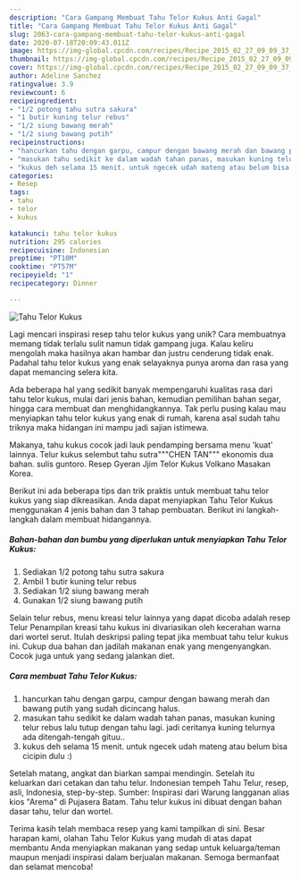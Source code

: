 ```yaml
---
description: "Cara Gampang Membuat Tahu Telor Kukus Anti Gagal"
title: "Cara Gampang Membuat Tahu Telor Kukus Anti Gagal"
slug: 2063-cara-gampang-membuat-tahu-telor-kukus-anti-gagal
date: 2020-07-18T20:09:43.011Z
image: https://img-global.cpcdn.com/recipes/Recipe_2015_02_27_09_09_37_116_f216f039e228b4679a58/751x532cq70/tahu-telor-kukus-foto-resep-utama.jpg
thumbnail: https://img-global.cpcdn.com/recipes/Recipe_2015_02_27_09_09_37_116_f216f039e228b4679a58/751x532cq70/tahu-telor-kukus-foto-resep-utama.jpg
cover: https://img-global.cpcdn.com/recipes/Recipe_2015_02_27_09_09_37_116_f216f039e228b4679a58/751x532cq70/tahu-telor-kukus-foto-resep-utama.jpg
author: Adeline Sanchez
ratingvalue: 3.9
reviewcount: 6
recipeingredient:
- "1/2 potong tahu sutra sakura"
- "1 butir kuning telur rebus"
- "1/2 siung bawang merah"
- "1/2 siung bawang putih"
recipeinstructions:
- "hancurkan tahu dengan garpu, campur dengan bawang merah dan bawang putih yang sudah dicincang halus."
- "masukan tahu sedikit ke dalam wadah tahan panas, masukan kuning telur rebus lalu tutup dengan tahu lagi. jadi ceritanya kuning telurnya ada ditengah-tengah gituu.."
- "kukus deh selama 15 menit. untuk ngecek udah mateng atau belum bisa cicipin dulu :)"
categories:
- Resep
tags:
- tahu
- telor
- kukus

katakunci: tahu telor kukus 
nutrition: 295 calories
recipecuisine: Indonesian
preptime: "PT10M"
cooktime: "PT57M"
recipeyield: "1"
recipecategory: Dinner

---
```



![Tahu Telor Kukus](https://img-global.cpcdn.com/recipes/Recipe_2015_02_27_09_09_37_116_f216f039e228b4679a58/751x532cq70/tahu-telor-kukus-foto-resep-utama.jpg)

Lagi mencari inspirasi resep tahu telor kukus yang unik? Cara membuatnya memang tidak terlalu sulit namun tidak gampang juga. Kalau keliru mengolah maka hasilnya akan hambar dan justru cenderung tidak enak. Padahal tahu telor kukus yang enak selayaknya punya aroma dan rasa yang dapat memancing selera kita.

Ada beberapa hal yang sedikit banyak mempengaruhi kualitas rasa dari tahu telor kukus, mulai dari jenis bahan, kemudian pemilihan bahan segar, hingga cara membuat dan menghidangkannya. Tak perlu pusing kalau mau menyiapkan tahu telor kukus yang enak di rumah, karena asal sudah tahu triknya maka hidangan ini mampu jadi sajian istimewa.

Makanya, tahu kukus cocok jadi lauk pendamping bersama menu &#39;kuat&#39; lainnya. Telur kukus selembut tahu sutra&#34;&#34;&#34;CHEN TAN&#34;&#34;&#34; ekonomis dua bahan. sulis guntoro. Resep Gyeran Jjim Telor Kukus Volkano Masakan Korea.


Berikut ini ada beberapa tips dan trik praktis untuk membuat tahu telor kukus yang siap dikreasikan. Anda dapat menyiapkan Tahu Telor Kukus menggunakan 4 jenis bahan dan 3 tahap pembuatan. Berikut ini langkah-langkah dalam membuat hidangannya.

<!--inarticleads1-->

##### Bahan-bahan dan bumbu yang diperlukan untuk menyiapkan Tahu Telor Kukus:

1. Sediakan 1/2 potong tahu sutra sakura
1. Ambil 1 butir kuning telur rebus
1. Sediakan 1/2 siung bawang merah
1. Gunakan 1/2 siung bawang putih


Selain telur rebus, menu kreasi telur lainnya yang dapat dicoba adalah resep Telur Penampilan kreasi tahu kukus ini divariasikan oleh kecerahan warna dari wortel serut. Itulah deskripsi paling tepat jika membuat tahu telur kukus ini. Cukup dua bahan dan jadilah makanan enak yang mengenyangkan. Cocok juga untuk yang sedang jalankan diet. 

<!--inarticleads2-->

##### Cara membuat Tahu Telor Kukus:

1. hancurkan tahu dengan garpu, campur dengan bawang merah dan bawang putih yang sudah dicincang halus.
1. masukan tahu sedikit ke dalam wadah tahan panas, masukan kuning telur rebus lalu tutup dengan tahu lagi. jadi ceritanya kuning telurnya ada ditengah-tengah gituu..
1. kukus deh selama 15 menit. untuk ngecek udah mateng atau belum bisa cicipin dulu :)


Setelah matang, angkat dan biarkan sampai mendingin. Setelah itu keluarkan dari cetakan dan tahu telur. Indonesian tempeh Tahu Telur, resep, asli, Indonesia, step-by-step. Sumber: Inspirasi dari Warung langganan alias kios &#34;Arema&#34; di Pujasera Batam. Tahu telur kukus ini dibuat dengan bahan dasar tahu, telur dan wortel. 

Terima kasih telah membaca resep yang kami tampilkan di sini. Besar harapan kami, olahan Tahu Telor Kukus yang mudah di atas dapat membantu Anda menyiapkan makanan yang sedap untuk keluarga/teman maupun menjadi inspirasi dalam berjualan makanan. Semoga bermanfaat dan selamat mencoba!
